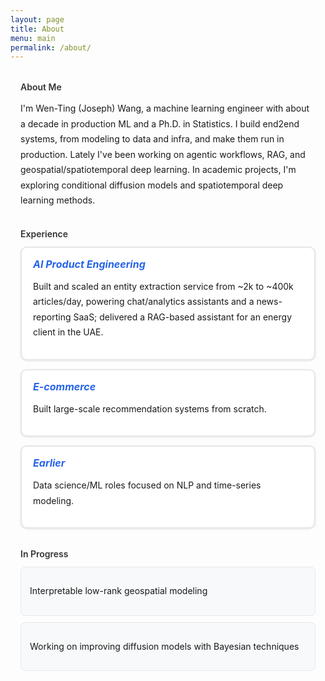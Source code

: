 ```yaml
---
layout: page
title: About
menu: main
permalink: /about/
---
```


<style>
.about {
  max-width: 720px !important;
  margin: 0 auto !important;
  padding: 0 16px 40px !important;
}

.about h4 {
  margin: 32px 0 12px !important;
  font-weight: 600 !important;
  color: #333 !important;
}

.about p { 
  line-height: 1.75 !important; 
}

.about .card {
  background: #ffffff !important;
  border: 2px solid #e5e7eb !important;
  border-radius: 10px !important;
  padding: 16px 18px !important;
  margin-bottom: 14px !important;
  box-shadow: 0 1px 3px rgba(0,0,0,0.1) !important;
}

.about .card h5 {
  margin: 0 0 6px 0 !important;
  font-size: 1rem !important;
  font-weight: 700 !important;
  color: #2563eb !important;
}

.about .pill {
  background: #f8f9fa !important;
  border: 1px solid #e5e7eb !important;
  border-radius: 8px !important;
  padding: 12px 14px !important;
  margin-bottom: 10px !important;
}
</style>

<div class="about">

<h4>About Me</h4>

<p class="intro-text">
I'm Wen-Ting (Joseph) Wang, a machine learning engineer with about a decade in production ML and a Ph.D. in Statistics. I build end2end systems, from modeling to data and infra, and make them run in production. Lately I've been working on agentic workflows, RAG, and geospatial/spatiotemporal deep learning. In academic projects, I'm exploring conditional diffusion models and spatiotemporal deep learning methods.
</p>

<h4>Experience</h4>

<div class="card">
  <h5>AI Product Engineering</h5>
  <p>Built and scaled an entity extraction service from ~2k to ~400k articles/day, powering chat/analytics assistants and a news-reporting SaaS; delivered a RAG-based assistant for an energy client in the UAE.</p>
</div>

<div class="card">
  <h5>E-commerce</h5>
  <p>Built large-scale recommendation systems from scratch.</p>
</div>

<div class="card">
  <h5>Earlier</h5>
  <p>Data science/ML roles focused on NLP and time-series modeling.</p>
</div>

<h4>In Progress</h4>

<div class="pill">
  <p>Interpretable low-rank geospatial modeling</p>
</div>

<div class="pill">
  <p>Working on improving diffusion models with Bayesian techniques</p>
</div>

</div>

